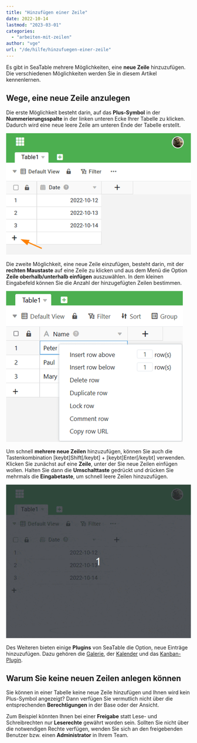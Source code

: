 ```yaml
---
title: "Hinzufügen einer Zeile"
date: 2022-10-14
lastmod: "2023-03-01"
categories: 
  - "arbeiten-mit-zeilen"
author: "vge"
url: "/de/hilfe/hinzufuegen-einer-zeile"
---
```


Es gibt in SeaTable mehrere Möglichkeiten, eine **neue Zeile** hinzuzufügen. Die verschiedenen Möglichkeiten werden Sie in diesem Artikel kennenlernen.

## Wege, eine neue Zeile anzulegen

Die erste Möglichkeit besteht darin, auf das **Plus-Symbol** in der **Nummerierungsspalte** in der linken unteren Ecke Ihrer Tabelle zu klicken. Dadurch wird eine neue leere Zeile am unteren Ende der Tabelle erstellt.

![Eine neue Zeile erstellen](images/create-new-row.png)

Die zweite Möglichkeit, eine neue Zeile einzufügen, besteht darin, mit der **rechten Maustaste** auf eine Zeile zu klicken und aus dem Menü die Option **Zeile oberhalb/unterhalb einfügen** auszuwählen. In dem kleinen Eingabefeld können Sie die Anzahl der hinzugefügten Zeilen bestimmen.

![Zeilen über das Kontextmenü einfügen](images/Zeilen-ueber-das-Kontextmenue-einfuegen.png)

Um schnell **mehrere neue Zeilen** hinzuzufügen, können Sie auch die Tastenkombination \[keybt\]Shift\[/keybt\] + \[keybt\]Enter\[/keybt\] verwenden. Klicken Sie zunächst auf eine **Zeile**, unter der Sie neue Zeilen einfügen wollen. Halten Sie dann die **Umschalttaste** gedrückt und drücken Sie mehrmals die **Eingabetaste**, um schnell leere Zeilen hinzuzufügen.

![Neue Zeile per Shortcut hinzufügen](images/create-new-row-shortcut.gif)

Des Weiteren bieten einige **Plugins** von SeaTable die Option, neue Einträge hinzuzufügen. Dazu gehören die [Galerie](https://seatable.io/docs/galerie-plugin/eine-neue-zeile-ueber-das-galerie-plugin-hinzufuegen/), der [Kalender](https://seatable.io/docs/kalender-plugin/neue-kalendereintraege-im-kalender-plugin-anlegen/) und das [Kanban-Plugin](https://seatable.io/docs/kanban-plugin/anleitung-zum-kanban-plugin/).

## Warum Sie keine neuen Zeilen anlegen können

Sie können in einer Tabelle keine neue Zeile hinzufügen und Ihnen wird kein Plus-Symbol angezeigt? Dann verfügen Sie vermutlich nicht über die entsprechenden **Berechtigungen** in der Base oder der Ansicht.

Zum Beispiel könnten Ihnen bei einer **Freigabe** statt Lese- und Schreibrechten nur **Leserechte** gewährt worden sein. Sollten Sie nicht über die notwendigen Rechte verfügen, wenden Sie sich an den freigebenden Benutzer bzw. einen **Administrator** in Ihrem Team.
